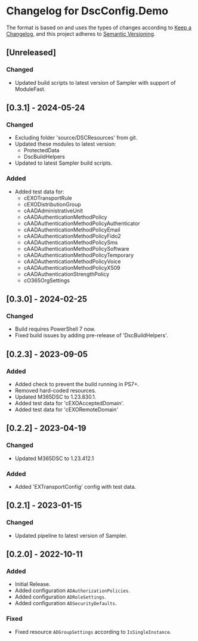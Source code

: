 # Changelog for DscConfig.Demo

The format is based on and uses the types of changes according to [Keep a Changelog](https://keepachangelog.com/en/1.0.0/),
and this project adheres to [Semantic Versioning](https://semver.org/spec/v2.0.0.html).

## [Unreleased]

### Changed

- Updated build scripts to latest version of Sampler with support of ModuleFast.

## [0.3.1] - 2024-05-24

### Changed

- Excluding folder 'source/DSCResources' from git.
- Updated these modules to latest version:
  - ProtectedData
  - DscBuildHelpers
- Updated to latest Sampler build scripts.

### Added

- Added test data for:
  - cEXOTransportRule
  - cEXODistributionGroup
  - cAADAdministrativeUnit
  - cAADAuthenticationMethodPolicy
  - cAADAuthenticationMethodPolicyAuthenticator
  - cAADAuthenticationMethodPolicyEmail
  - cAADAuthenticationMethodPolicyFido2
  - cAADAuthenticationMethodPolicySms
  - cAADAuthenticationMethodPolicySoftware
  - cAADAuthenticationMethodPolicyTemporary
  - cAADAuthenticationMethodPolicyVoice
  - cAADAuthenticationMethodPolicyX509
  - cAADAuthenticationStrengthPolicy
  - cO365OrgSettings

## [0.3.0] - 2024-02-25

### Changed

- Build requires PowerShell 7 now.
- Fixed build issues by adding pre-release of 'DscBuildHelpers'.

## [0.2.3] - 2023-09-05

### Added

- Added check to prevent the build running in PS7+.
- Removed hard-coded resources.
- Updated M365DSC to 1.23.830.1.
- Added test data for 'cEXOAcceptedDomain'.
- Added test data for 'cEXORemoteDomain'

## [0.2.2] - 2023-04-19

### Changed

- Updated M365DSC to 1.23.412.1

### Added

- Added 'EXTransportConfig' config with test data.

## [0.2.1] - 2023-01-15

### Changed

- Updated pipeline to latest version of Sampler.

## [0.2.0] - 2022-10-11

### Added

- Initial Release.
- Added configuration `ADAuthorizationPolicies`.
- Added configuration `ADRoleSettings`.
- Added configuration `ADSecurityDefaults`.

### Fixed

- Fixed resource `ADGroupSettings` according to `IsSingleInstance`.
